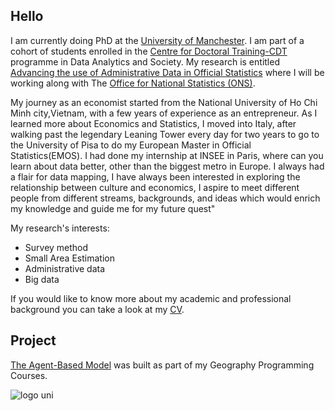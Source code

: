 ## Hello

I am currently doing PhD at the [University of Manchester](https://www.manchester.ac.uk/). I am part of a cohort of students enrolled in the [Centre for Doctoral Training-CDT](https://datacdt.org/) programme in Data Analytics and Society. My research is entitled [Advancing the use of Administrative Data in Official Statistics](phd-topic) where I will be working along with The [Office for National Statistics (ONS)](https://www.ons.gov.uk/).

My journey as an economist started from the National University of Ho Chi Minh city,Vietnam, with a few years of experience as an entrepreneur. As I learned more about Economics and Statistics, I moved into Italy, after walking past the legendary Leaning Tower every day for two years to go to the University of Pisa to do my European Master in Official Statistics(EMOS).
I had done my internship at INSEE in Paris, where can you learn about data better, other than the biggest metro in Europe. I always had a flair for data mapping, I have always been interested in exploring the relationship between culture and economics, I aspire to meet different people from different streams, backgrounds, and ideas which would enrich my knowledge and guide me for my future quest"

My research's interests:

- Survey method 
- Small Area Estimation 
- Administrative data 
- Big data

If you would like to know more about my academic and professional background you can take a look at my [CV](CV).

## Project
[The Agent-Based Model](ABM) was built as part of my Geography Programming Courses.

![logo uni](https://user-images.githubusercontent.com/55794712/68036076-e060c400-fcbc-11e9-978d-d6e6937c3720.jpeg)

